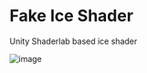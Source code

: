 # Fake Ice Shader
Unity Shaderlab based ice shader

![image](https://user-images.githubusercontent.com/31209389/174832772-17a0bf37-6daa-4c29-ba77-c9be2ece5f16.png)
